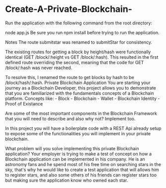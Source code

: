 # Create-A-Private-Blockchain-

Run the application with the following command from the root directory:

node app.js
Be sure you run npm install before trying to run the application.

Notes
The route submitstar was renamed to submitStar for consistency.

The existing routes for getting a block by height/hash were functionally identical (GET /block/:height vs GET /block/:hash). This resulted in the first defined route overriding the second, meaning that the code for GET /block/:hash was never reached.

To resolve this, I renamed the route to get blocks by hash to be /block/hash/:hash.
Private Blockchain Application
You are starting your journey as a Blockchain Developer, this project allows you to demonstrate that you are familiarized with the fundamentals concepts of a Blockchain platform. Concepts like: - Block - Blockchain - Wallet - Blockchain Identity - Proof of Existance

Are some of the most important components in the Blockchain Framework that you will need to describe and also why not? Implement too.

In this project you will have a boilerplate code with a REST Api already setup to expose some of the functionalities you will implement in your private blockchain.

What problem will you solve implementing this private Blockchain application?
Your employer is trying to make a test of concept on how a Blockchain application can be implemented in his company. He is an astronomy fans and he spend most of his free time on searching stars in the sky, that's why he would like to create a test application that will allows him to register stars, and also some others of his friends can register stars too but making sure the application know who owned each star.

